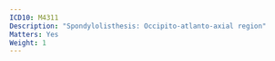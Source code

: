 ```yaml
---
ICD10: M4311
Description: "Spondylolisthesis: Occipito-atlanto-axial region"
Matters: Yes
Weight: 1
---
```

